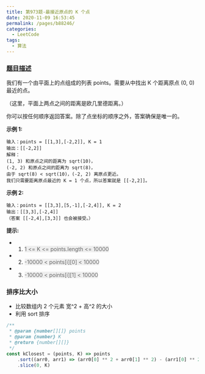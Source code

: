 ```yaml
---
title: 第973题-最接近原点的 K 个点
date: 2020-11-09 16:53:45
permalink: /pages/b88246/
categories:
  - LeetCode
tags:
  - 算法
---
```


### [题目描述](https://leetcode-cn.com/problems/k-closest-points-to-origin/)

我们有一个由平面上的点组成的列表 points。需要从中找出 K 个距离原点 (0, 0) 最近的点。

（这里，平面上两点之间的距离是欧几里德距离。）

你可以按任何顺序返回答案。除了点坐标的顺序之外，答案确保是唯一的。

<!-- more -->

**示例 1:**

```
输入：points = [[1,3],[-2,2]], K = 1
输出：[[-2,2]]
解释：
(1, 3) 和原点之间的距离为 sqrt(10)，
(-2, 2) 和原点之间的距离为 sqrt(8)，
由于 sqrt(8) < sqrt(10)，(-2, 2) 离原点更近。
我们只需要距离原点最近的 K = 1 个点，所以答案就是 [[-2,2]]。
```

**示例 2:**

```
输入：points = [[3,3],[5,-1],[-2,4]], K = 2
输出：[[3,3],[-2,4]]
（答案 [[-2,4],[3,3]] 也会被接受。）
```

**提示:**

- 1. <font style="background: #eee; color: #666;"> 1 <= K <= points.length <= 10000 </font>
- 2. <font style="background: #eee; color: #666;"> -10000 < points[i][0] < 10000 </font>
- 3. <font style="background: #eee; color: #666;"> -10000 < points[i][1] < 10000 </font>

### 排序比大小

- 比较数组内 2 个元素 宽^2 + 高^2 的大小
- 利用 sort 排序

```JavaScript
/**
 * @param {number[][]} points
 * @param {number} K
 * @return {number[][]}
 */
const kClosest = (points, K) => points
    .sort((arr0, arr1) => (arr0[0] ** 2 + arr0[1] ** 2) - (arr1[0] ** 2 + arr1[1] ** 2))
    .slice(0, K)
```
